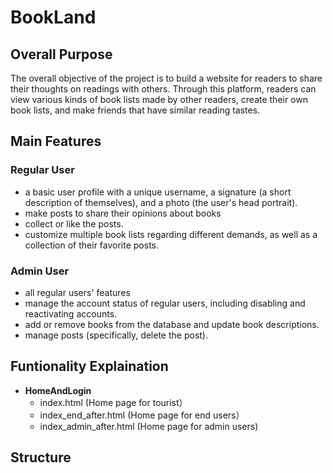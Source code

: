 # BookLand

## Overall Purpose
The overall objective of the project is to build a website for readers to share their thoughts on readings with others. Through this platform, readers can view various kinds of book lists made by other readers, create their own book lists, and make friends that have similar reading tastes.

## Main Features
### Regular User
* a basic user profile with a unique username, a signature (a short description of themselves), and a photo (the user's head portrait).
* make posts to share their opinions about books
* collect or like the posts. 
* customize multiple book lists regarding different demands, as well as a collection of their favorite posts.

### Admin User
* all regular users' features
* manage the account status of regular users, including disabling and reactivating accounts.
* add or remove books from the database and update book descriptions.
* manage posts (specifically, delete the post).

## Funtionality Explaination
- **HomeAndLogin**
  - index.html (Home page for tourist）
  - index_end_after.html (Home page for end users）
  - index_admin_after.html (Home page for admin users)

 
  
   
## Structure
